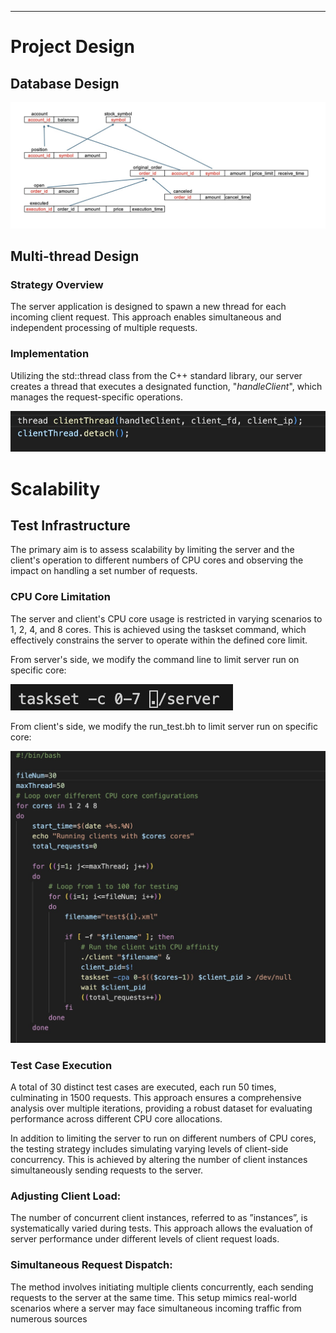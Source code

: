 
---

# Project Design

## Database Design

![Database Schema](img/WechatIMG589.jpeg)

## Multi-thread Design

### Strategy Overview
The server application is designed to spawn a new thread for each incoming client request. This approach enables simultaneous and independent processing of multiple requests.

### Implementation
Utilizing the std::thread class from the C++ standard library, our server creates a thread that executes a designated function, "*handleClient*", which manages the request-specific operations.

![Thread Implementation](img/WechatIMG602.jpeg)

# Scalability

## Test Infrastructure

The primary aim is to assess scalability by limiting the server and the client's operation to different numbers of CPU cores and observing the impact on handling a set number of requests.

### CPU Core Limitation
The server and client's CPU core usage is restricted in varying scenarios to 1, 2, 4, and 8 cores. This is achieved using the taskset command, which effectively constrains the server to operate within the defined core limit.

From server's side, we modify the command line to limit server run on specific core:

![Server CPU Limitation](img/WechatIMG604.jpeg)

From client's side, we modify the run_test.bh to limit server run on specific core:

![Client CPU Limitation](img/WechatIMG603.jpeg)

### Test Case Execution
A total of 30 distinct test cases are executed, each run 50 times, culminating in 1500 requests. This approach ensures a comprehensive analysis over multiple iterations, providing a robust dataset for evaluating performance across different CPU core allocations.

In addition to limiting the server to run on different numbers of CPU cores, the testing strategy includes simulating varying levels of client-side concurrency. This is achieved by altering the number of client instances simultaneously sending requests to the server.

### Adjusting Client Load:
The number of concurrent client instances, referred to as ”instances”, is systematically varied during tests. This approach allows the evaluation of server performance under different levels of client request loads.

### Simultaneous Request Dispatch: 
The method involves initiating multiple clients concurrently, each sending requests to the server at the same time. This setup mimics real-world scenarios where a server may face simultaneous incoming traffic from numerous sources


